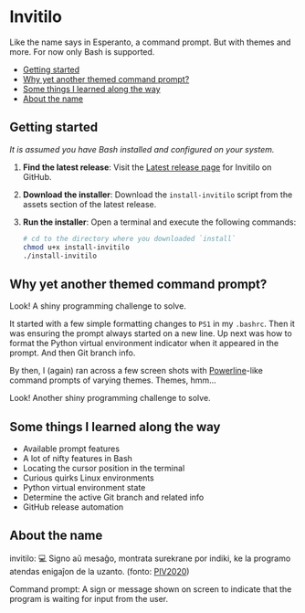 # Invitilo <!-- omit in toc -->
Like the name says in Esperanto, a command prompt. But with themes and more. For now only Bash is supported.

- [Getting started](#getting-started)
- [Why yet another themed command prompt?](#why-yet-another-themed-command-prompt)
- [Some things I learned along the way](#some-things-i-learned-along-the-way)
- [About the name](#about-the-name)


## Getting started

_It is assumed you have Bash installed and configured on your system._

1. **Find the latest release**: Visit the [Latest release page](https://github.com/leebehrens/invitilo/releases/latest) for Invitilo on GitHub.

2. **Download the installer**: Download the `install-invitilo` script from the assets section of the latest release.

3. **Run the installer**: Open a terminal and execute the following commands:
    ```bash
    # cd to the directory where you downloaded `install`
    chmod u+x install-invitilo
    ./install-invitilo
    ```

## Why yet another themed command prompt?
Look! A shiny programming challenge to solve.

It started with a few simple formatting changes to `PS1` in my `.bashrc`. Then it was ensuring the prompt always started on a new line. Up next was how to format the Python virtual environment indicator when it appeared in the prompt. And then Git branch info.

By then, I (again) ran across a few screen shots with [Powerline](https://github.com/powerline/powerline)-like command prompts of varying themes. Themes, hmm...

Look! Another shiny programming challenge to solve.

## Some things I learned along the way
- Available prompt features
- A lot of nifty features in Bash
- Locating the cursor position in the terminal
- Curious quirks Linux environments
- Python virtual environment state
- Determine the active Git branch and related info
- GitHub release automation

## About the name
invitilo: 💻 Signo aŭ mesaĝo, montrata surekrane por indiki, ke la programo atendas enigaĵon de la uzanto. (fonto: [PIV2020](https://vortaro.net/#invitilo_kdc))

Command prompt: A sign or message shown on screen to indicate that the program is waiting for input from the user.
